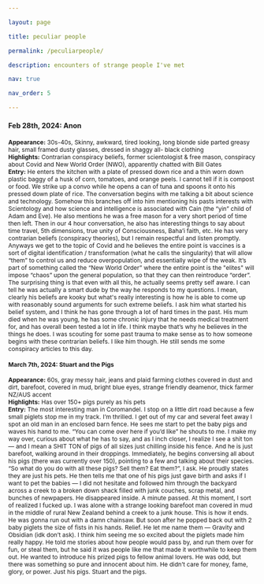 ```yaml
---

layout: page

title: peculiar people

permalink: /peculiarpeople/

description: encounters of strange people I've met

nav: true

nav_order: 5

---
```


<h4>Feb 28th, 2024: Anon</h4>
<div style="font-size: 12px;">

<b>Appearance:</b> 30s-40s, Skinny, awkward, tired looking, long blonde side parted greasy hair, small framed dusty glasses, dressed in shaggy all- black clothing<br>
<b>Highlights:</b> Contrarian conspiracy beliefs, former scientologist & free mason, conspiracy about Covid and New World Order (NWO), apparently chatted with Bill Gates<br>
<b>Entry:</b> He enters the kitchen with a plate of pressed down rice and
a thin worn down plastic baggy of a husk of corn, tomatoes, and orange peels. I cannot 
tell if it is compost or food. We strike up a convo while he opens a can of tuna and spoons 
it onto his pressed down plate of rice. The conversation begins with me talking a bit about science and technology. 
Somehow this branches off into him mentioning his pasts interests with Scientology 
and how science and intelligence is associated with Cain (the “yin” child of Adam and Eve). He 
also mentions he was a free mason for a very short period of time then left. Then in our 4 hour conversation, he also has interesting things to say about 
time travel, 5th dimensions, true unity of Consciousness, Baha’i faith, etc. He has very contrarian beliefs (conspiracy theories), but I remain respectful and listen promptly. Anyways we get to the 
topic of Covid and he believes the entire point is vaccines is a sort of digital identification / transformation (what he calls the singularity) that 
will allow “them” to control us and reduce overpopulation, and essentially wipe of the weak. It’s 
part of something called the “New World Order” where the entire point is the "elites" will impose “chaos” upon the general population, 
so that they can then reintroduce “order”. The surprising thing is that even with all this, he actually seems pretty self aware. I can tell he was actually a smart dude by the way he responds to my questions. I mean, clearly his beliefs are kooky but what's really interesting is how he is able to come up with reasonably sound arguments 
for such extreme beliefs. I ask him what started his belief system, and I think he has gone through a lot of hard times in the past. 
His mum died when he was young, he has some chronic injury that he needs medical treatment for, and has overall been tested a lot in life. 
I think maybe that’s why he believes in the things he does. I was scouting for some past trauma to make sense as to 
how someone begins with these contrarian beliefs. I like him though. He still sends me some conspiracy articles to this day.

<h4>March 7th, 2024: Stuart and the Pigs</h4>
<div style="font-size: 12px;">

<b>Appearance:</b> 60s, gray messy hair, jeans and plaid farming clothes covered in dust and dirt, barefoot, covered in mud, bright blue eyes, strange friendly deamenor, thick farmer NZ/AUS accent<br>
<b>Highlights:</b> Has over 150+ pigs purely as his pets<br>
<b>Entry:</b> The most interesting man in Coromandel. I stop on a little dirt road because a few small piglets stop me in my track. I’m thrilled. I get out of my car and several feet away I spot an old man in an enclosed barn fence. He sees me start to pet the baby pigs and waves his hand to me. “You can come over here if you’d like” he shouts to me. I make my way over, curious about what he has to say, and as I inch closer, I realize I see a shit ton — and I mean a SHIT TON of pigs of all sizes just chilling inside his fence. And he is just barefoot, walking around in their droppings.  Immediately, he begins conversing all about his pigs (there was currently over 150), pointing to a few and talking about their species. “So what do you do with all these pigs? Sell them? Eat them?”, I ask. He proudly states they are just his pets. He then tells me that one of his pigs just gave birth and asks if I want to pet the babies — I did not hesitate and followed him through the backyard across a creek to a broken down shack filled with junk couches, scrap metal, and bunches of newpapers. He disappeared inside. A minute passed. At this moment, I sort of realized I fucked up. I was alone with a strange looking barefoot man covered in mud in the middle of rural New Zealand behind a creek to a junk house. This is how it ends. He was gonna run out with a damn chainsaw. But soon after he popped back out with 2 baby piglets the size of fists in his hands. Relief. He let me name them — Gravity and Obsidian (idk don’t ask). I think him seeing me so excited about the piglets made him really happy. He told me stories about how people would pass by, and run them over for fun, or steal them, but he said it was people like me that made it worthwhile to keep them out. He wanted to introduce his prized pigs to fellow animal lovers. He was odd, but there was something so pure and innocent about him. He didn’t care for money, fame, glory, or power. Just his pigs. Stuart and the pigs. 
